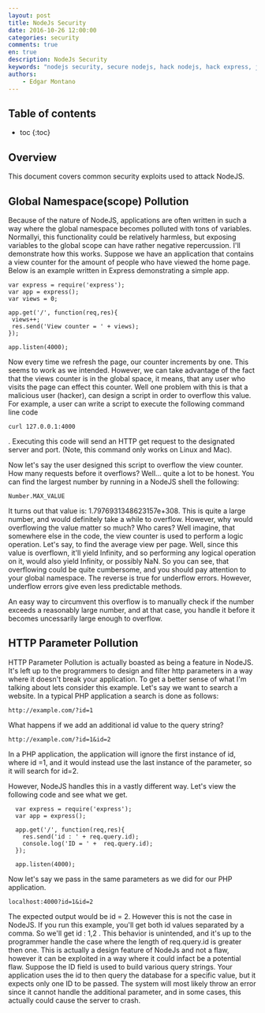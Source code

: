 ```yaml
---
layout: post
title: NodeJs Security
date: 2016-10-26 12:00:00
categories: security
comments: true
en: true
description: NodeJs Security
keywords: "nodejs security, secure nodejs, hack nodejs, hack express, javascript security, nodejs security tutorial"
authors:
    - Edgar Montano
---
```


## Table of contents

* toc
{:toc}

## Overview

This document covers common security exploits used to attack NodeJS.

## Global  Namespace(scope) Pollution

 Because of the nature of NodeJS, applications are often written in such a way where the global namespace becomes polluted with tons of variables. Normallyi, this functionality could be relatively harmless, but exposing variables to the global scope can have rather negative repercussion. I'll demonstrate how this works. Suppose we have an application that contains a view counter for the amount of people who have viewed the home page. Below is an example written in Express demonstrating a simple app.

 ```
var express = require('express');
var app = express();
var views = 0;

app.get('/', function(req,res){
  views++;
  res.send('View counter = ' + views);
});

app.listen(4000);
 ```

 Now every time we refresh the page, our counter increments by one. This seems to work as we intended. However, we can take advantage of the fact that the views counter is in the global space, it means, that any user who visits the page can effect this counter.  Well one problem with this is that a malicious user (hacker), can design a script in order to overflow this value. For example, a user can write a script to execute the following command line code
 ```
 curl 127.0.0.1:4000
 ```
 . Executing this code will send an HTTP get request to the designated server and port. (Note, this command only works on Linux and Mac).

 Now let's say the user designed this script to overflow the view counter. How many requests before it overflows? Well... quite a lot to be honest. You can find the largest number by running in a NodeJS shell the following:
 ```
 Number.MAX_VALUE
 ```
 It turns out that value is: 1.7976931348623157e+308. This is quite a large number, and would definitely take a while to overflow. However, why would overflowing the value matter so much? Who cares? Well imagine, that somewhere else in the code, the view counter is used to perform a logic operation. Let's say, to find the average view per page. Well, since this value is overflown, it'll yield Infinity, and so performing any logical operation on it, would also yield Infinity, or possibly NaN. So you can see, that overflowing could be quite cumbersome, and you should pay attention to your global namespace. The reverse is true for underflow errors. However, underflow errors give even less predictable methods.

 An easy way to circumvent this overflow is to manually check if the number exceeds a reasonably large number, and at that case, you handle it before it becomes uncessarily large enough to overflow.  

 ## HTTP Parameter Pollution

 HTTP Parameter Pollution is actually boasted as being a feature in NodeJS. It's left up to the programmers to design and filter http parameters in a way where it doesn't break your application. To get a better sense of what I'm talking about lets consider this example. Let's say we want to search a website. In a typical PHP application a search is done as follows:
 ```
 http://example.com/?id=1
 ```
 What happens if we add an additional id value to the query string?
 ```
 http://example.com/?id=1&id=2
 ```
  In a PHP application, the application will ignore the first instance of id, where id =1, and it would instead use the last instance of the parameter, so it will search for id=2.

  However, NodeJS handles this in a vastly different way. Let's view the following code and see what we get.

```
  var express = require('express');
  var app = express();

  app.get('/', function(req,res){
    res.send('id : ' + req.query.id);
    console.log('ID = ' +  req.query.id);
  });

  app.listen(4000);
```

Now let's say we pass in the same parameters as we did for our PHP application.
```
localhost:4000?id=1&id=2
```

The expected output would be id = 2. However this is not the case in NodeJS. If you run this example, you'll get both id values separated by a comma. So we'll get id : 1,2 . This behavior is unintended, and it's up to the programmer handle the case where the length of req.query.id is greater then one. This is actually a design feature of NodeJs and not a flaw, however it can be exploited in a way where it could infact be a potential flaw. Suppose the ID field is used to build various query strings. Your application uses the id to then query the database for a specific value, but it expects only one ID to be passed. The system will most likely throw an error since it cannot handle the additional parameter, and in some cases, this actually could cause the server to crash.
